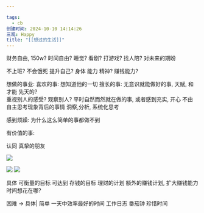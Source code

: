 ```yaml
---

tags:
  - cb
创建时间: 2024-10-10 14:14:26
三观: Happy
title: "[[想过的生活]]"
---
```

财务自由,  150w?
时间自由? 
睡觉? 看剧?  打游戏? 找人陪? 
对未来的期盼

不上班? 不会饿死
提升自己? 
身体
能力
精神? 
赚钱能力? 


想做的事业: 
喜欢的事: 想知道他的一切
擅长的事: 无意识就能做好的事, 天赋, 和才能
先天的?  
重视别人的感受? 观察别人? 
平时自然而然就在做的事, 或者感到充实, 开心
不由自主思考现象背后的事情
洞察,分析, 系统化思考

感到烦躁: 为什么这么简单的事都做不到

有价值的事:


认同
真挚的朋友

![](Pasted%20image%2020241016000058.png)

![](Pasted%20image%2020241016000917.png)
![](Pasted%20image%2020241016001653.png)

具体
可衡量的目标
可达到
存钱的目标
理财的计划
额外的赚钱计划, 扩大赚钱能力
时间想花在哪? 

困难 -> 具体| 简单
一天中效率最好的时间
工作日志
番茄钟
珍惜时间